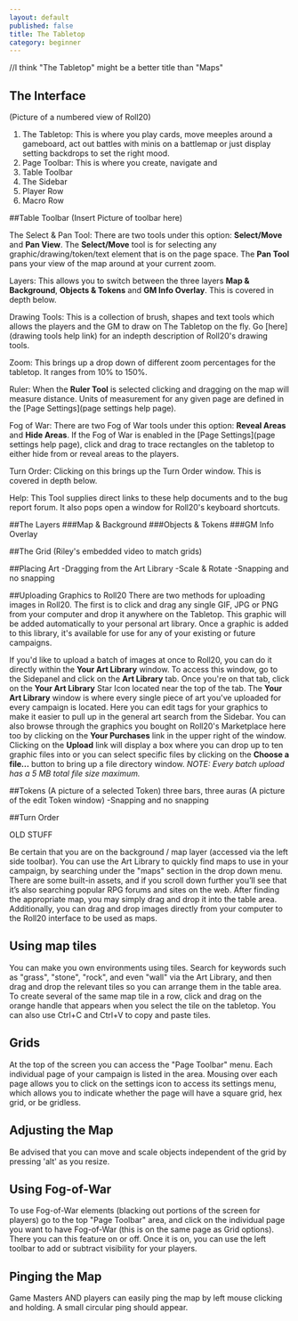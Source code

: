```yaml
---
layout: default
published: false
title: The Tabletop
category: beginner
---
```


//I think "The Tabletop" might be a better title than "Maps"

## The Interface
(Picture of a numbered view of Roll20)

1. The Tabletop: This is where you play cards, move meeples around a gameboard, act out battles with minis on a battlemap or just display setting backdrops to set the right mood.
2. Page Toolbar: This is where you create, navigate and 
3. Table Toolbar
4. The Sidebar
5. Player Row
6. Macro Row

##Table Toolbar
(Insert Picture of toolbar here)

The Select & Pan Tool: There are two tools under this option: **Select/Move** and **Pan View**. The **Select/Move** tool is for selecting any graphic/drawing/token/text element that is on the page space. The **Pan Tool** pans your view of the map around at your current zoom.

Layers: This allows you to switch between the three layers **Map & Background**, **Objects & Tokens** and **GM Info Overlay**. This is covered in depth below.

Drawing Tools: This is a collection of brush, shapes and text tools which allows the players and the GM to draw on The Tabletop on the fly. Go [here] (drawing tools help link) for an indepth description of Roll20's drawing tools.

Zoom: This brings up a drop down of different zoom percentages for the tabletop. It ranges from 10% to 150%.

Ruler: When the **Ruler Tool** is selected clicking and dragging on the map will measure distance. Units of measurement for any given page are defined in the [Page Settings](page settings help page).

Fog of War: There are two Fog of War tools under this option: **Reveal Areas** and **Hide Areas**. If the Fog of War is enabled in the [Page Settings](page settings help page), click and drag to trace rectangles on the tabletop to either hide from or reveal areas to the players.

Turn Order: Clicking on this brings up the Turn Order window. This is covered in depth below.

Help: This Tool supplies direct links to these help documents and to the bug report forum. It also pops open a window for Roll20's keyboard shortcuts.

##The Layers
###Map & Background
###Objects & Tokens
###GM Info Overlay

##The Grid
(Riley's embedded video to match grids)

##Placing Art
-Dragging from the Art Library
-Scale & Rotate
-Snapping and no snapping

##Uploading Graphics to Roll20
There are two methods for uploading images in Roll20. The first is to click and drag any single GIF, JPG or PNG from your computer and drop it anywhere on the Tabletop. This graphic will be added automatically to your personal art library. Once a graphic is added to this library, it's available for use for any of your existing or future campaigns.

If you'd like to upload a batch of images at once to Roll20, you can do it directly within the **Your Art Library** window. To access this window, go to the Sidepanel and click on the **Art Library** tab. Once you're on that tab, click on the **Your Art Library** Star Icon located near the top of the tab. The **Your Art Library** window is where every single piece of art you've uploaded for every campaign is located. Here you can edit tags for your graphics to make it easier to pull up in the general art search from the Sidebar. You can also browse through the graphics you bought on Roll20's Marketplace here too by clicking on the **Your Purchases** link in the upper right of the window. Clicking on the **Upload** link will display a box where you can drop up to ten graphic files into or you can select specific files by clicking on the **Choose a file...** button to bring up a file directory window. *NOTE: Every batch upload has a 5 MB total file size maximum.*

##Tokens
(A picture of a selected Token)
three bars, three auras
(A picture of the edit Token window)
-Snapping and no snapping

##Turn Order


OLD STUFF


  Be certain that you are on the background / map layer (accessed via the left side toolbar).  You can use the Art Library to quickly find maps to use in your campaign, by searching under the "maps" section in the drop down menu. There are some built-in assets, and if you scroll down further you’ll see that it’s also searching popular RPG forums and sites on the web.  After finding the appropriate map, you may simply drag and drop it into the table area.  Additionally, you can drag and drop images directly from your computer to the Roll20 interface to be used as maps.


## Using map tiles

  You can make you own environments using tiles.  Search for keywords such as "grass", "stone", "rock", and even "wall" via the Art Library, and then drag and drop the relevant tiles so you can arrange them in the table area.  To create several of the same map tile in a row, click and drag on the orange handle that appears when you select the tile on the tabletop. You can also use Ctrl+C and Ctrl+V to copy and paste tiles.


## Grids

  At the top of the screen you can access the "Page Toolbar" menu.  Each individual page of your campaign is listed in the area.  Mousing over each page allows you to click on the settings icon to access its settings menu, which allows you to indicate whether the page will have a square grid, hex grid, or be gridless.


## Adjusting the Map

  Be advised that you can move and scale objects independent of the grid by pressing 'alt' as you resize.
  

## Using Fog-of-War

  To use Fog-of-War elements (blacking out portions of the screen for players) go to the top "Page Toolbar" area, and click on the individual page you want to have Fog-of-War (this is on the same page as Grid options).  There you can this feature on or off.  Once it is on, you can use the left toolbar to add or subtract visibility for your players.
  

## Pinging the Map

  Game Masters AND players can easily ping the map by left mouse clicking and holding.  A small circular ping should appear.
